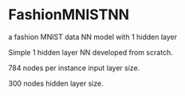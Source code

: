 # FashionMNISTNN
a fashion MNIST  data NN model with 1 hidden layer

Simple 1 hidden layer NN  developed from scratch.

784 nodes per instance input layer size.

300 nodes hidden layer size.
